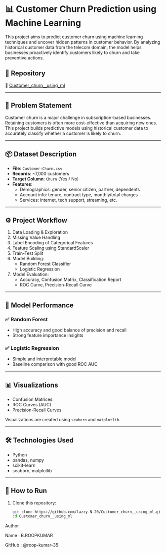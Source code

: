 # 📊 Customer Churn Prediction using Machine Learning

This project aims to predict customer churn using machine learning techniques and uncover hidden patterns in customer behavior. By analyzing historical customer data from the telecom domain, the model helps businesses proactively identify customers likely to churn and take preventive actions.

## 📁 Repository
🔗 [Customer_churn__using_ml](https://github.com/lazzy-N-20/Customer_churn__using_ml.git)

---

## 🧠 Problem Statement

Customer churn is a major challenge in subscription-based businesses. Retaining customers is often more cost-effective than acquiring new ones. This project builds predictive models using historical customer data to accurately classify whether a customer is likely to churn.

---

## 📦 Dataset Description

- **File**: `Customer-Churn.csv`
- **Records**: ~7,000 customers
- **Target Column**: `Churn` (Yes / No)
- **Features**:
  - Demographics: gender, senior citizen, partner, dependents
  - Account info: tenure, contract type, monthly/total charges
  - Services: internet, tech support, streaming, etc.

---

## ⚙️ Project Workflow

1. Data Loading & Exploration
2. Missing Value Handling
3. Label Encoding of Categorical Features
4. Feature Scaling using StandardScaler
5. Train-Test Split
6. Model Building:
   - Random Forest Classifier
   - Logistic Regression
7. Model Evaluation:
   - Accuracy, Confusion Matrix, Classification Report
   - ROC Curve, Precision-Recall Curve

---

## 🧪 Model Performance

### ✅ Random Forest
- High accuracy and good balance of precision and recall
- Strong feature importance insights

### ✅ Logistic Regression
- Simple and interpretable model
- Baseline comparison with good ROC AUC

---

## 📊 Visualizations

- Confusion Matrices
- ROC Curves (AUC)
- Precision-Recall Curves

Visualizations are created using `seaborn` and `matplotlib`.

---

## 🛠️ Technologies Used

- Python
- pandas, numpy
- scikit-learn
- seaborn, matplotlib

---

## 🚀 How to Run

1. Clone this repository:
   ```bash
   git clone https://github.com/lazzy-N-20/Customer_churn__using_ml.git
   cd Customer_churn__using_ml


Author

Name : B.ROOPKUMAR

GitHub : @roop-kumar-35
